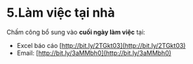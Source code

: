 # 5.Làm việc tại nhà

Chấm công bổ sung vào **cuối ngày làm việc** tại:

* Excel báo cáo [http://bit.ly/2TGkt03](http://bit.ly/2TGkt03)
* Email: [http://bit.ly/3aMMbh0](http://bit.ly/3aMMbh0)

